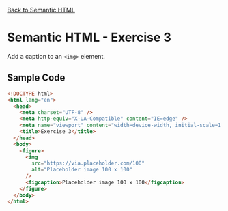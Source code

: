 [Back to Semantic HTML](../../../html/semantic.md)

# Semantic HTML - Exercise 3

Add a caption to an `<img>` element.

## Sample Code

```html
<!DOCTYPE html>
<html lang="en">
  <head>
    <meta charset="UTF-8" />
    <meta http-equiv="X-UA-Compatible" content="IE=edge" />
    <meta name="viewport" content="width=device-width, initial-scale=1.0" />
    <title>Exercise 3</title>
  </head>
  <body>
    <figure>
      <img
        src="https://via.placeholder.com/100"
        alt="Placeholder image 100 x 100"
      />
      <figcaption>Placeholder image 100 x 100</figcaption>
    </figure>
  </body>
</html>
```
